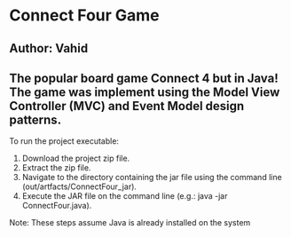 # Connect Four Game

Author: Vahid
------------------
The popular board game Connect 4 but in Java! The game was implement using the Model View Controller (MVC) and Event Model design patterns. 
------------------
To run the project executable:
1. Download the project zip file.
2. Extract the zip file.
3. Navigate to the directory containing the jar file using the command line (out/artfacts/ConnectFour_jar).
4. Execute the JAR file on the command line (e.g.: java -jar ConnectFour.java).

Note: These steps assume Java is already installed on the system
